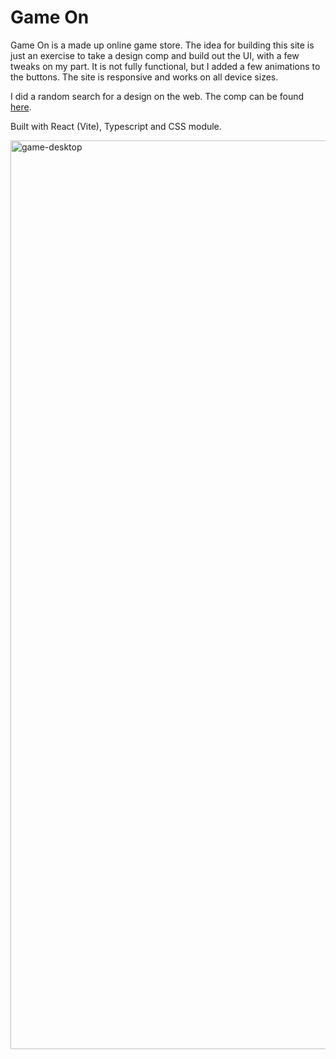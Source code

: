 # Game On

Game On is a made up online game store. The idea for building this site is just an exercise to take a design comp and build out the UI, with a few tweaks on my part. It is not fully functional, but I added a few animations to the buttons. The site is responsive and works on all device sizes.

I did a random search for a design on the web. The comp can be found [here](https://www.behance.net/gallery/88530265/game-store-concept).

Built with React (Vite), Typescript and CSS module.

<img width="1454" alt="game-desktop" src="https://user-images.githubusercontent.com/37851220/235355126-c573c6a1-49f7-4a80-b5d5-3d8ef0f41280.png">
